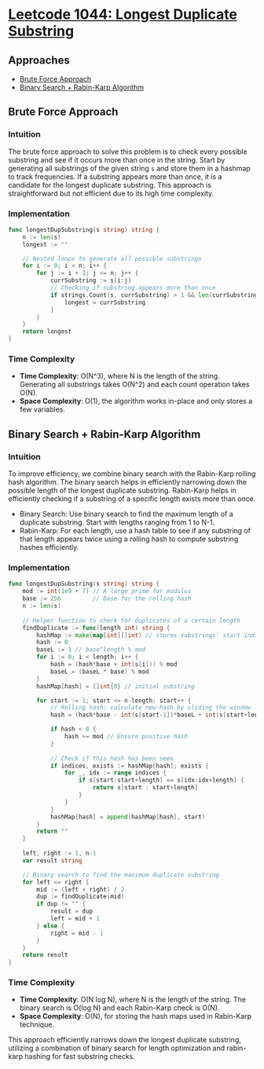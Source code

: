# [Leetcode 1044: Longest Duplicate Substring](https://leetcode.com/problems/longest-duplicate-substring/)

## Approaches
- [Brute Force Approach](#brute-force-approach)
- [Binary Search + Rabin-Karp Algorithm](#binary-search--rabin-karp-algorithm)

## Brute Force Approach

### Intuition
The brute force approach to solve this problem is to check every possible substring and see if it occurs more than once in the string. Start by generating all substrings of the given string `s` and store them in a hashmap to track frequencies. If a substring appears more than once, it is a candidate for the longest duplicate substring. This approach is straightforward but not efficient due to its high time complexity.

### Implementation

```go
func longestDupSubstring(s string) string {
    n := len(s)
    longest := ""

    // Nested loops to generate all possible substrings
    for i := 0; i < n; i++ {
        for j := i + 1; j <= n; j++ {
            currSubstring := s[i:j]
            // Checking if substring appears more than once
            if strings.Count(s, currSubstring) > 1 && len(currSubstring) > len(longest) {
                longest = currSubstring
            }
        }
    }
    return longest
}
```

### Time Complexity
- **Time Complexity**: O(N^3), where N is the length of the string. Generating all substrings takes O(N^2) and each count operation takes O(N).
- **Space Complexity**: O(1), the algorithm works in-place and only stores a few variables.

## Binary Search + Rabin-Karp Algorithm

### Intuition
To improve efficiency, we combine binary search with the Rabin-Karp rolling hash algorithm. The binary search helps in efficiently narrowing down the possible length of the longest duplicate substring. Rabin-Karp helps in efficiently checking if a substring of a specific length exists more than once.

- Binary Search: Use binary search to find the maximum length of a duplicate substring. Start with lengths ranging from 1 to N-1.
- Rabin-Karp: For each length, use a hash table to see if any substring of that length appears twice using a rolling hash to compute substring hashes efficiently.

### Implementation

```go
func longestDupSubstring(s string) string {
    mod := int(1e9 + 7) // A large prime for modulus
    base := 256         // Base for the rolling hash
    n := len(s)
    
    // Helper function to check for duplicates of a certain length
    findDuplicate := func(length int) string {
        hashMap := make(map[int][]int) // stores substrings' start indices by their hash
        hash := 0
        baseL := 1 // base^length % mod
        for i := 0; i < length; i++ {
            hash = (hash*base + int(s[i])) % mod
            baseL = (baseL * base) % mod
        }
        hashMap[hash] = []int{0} // initial substring

        for start := 1; start <= n-length; start++ {
            // Rolling hash: calculate new hash by sliding the window
            hash = (hash*base - int(s[start-1])*baseL + int(s[start+length-1])) % mod

            if hash < 0 {
                hash += mod // Ensure positive hash
            }
            
            // Check if this hash has been seen
            if indices, exists := hashMap[hash]; exists {
                for _, idx := range indices {
                    if s[start:start+length] == s[idx:idx+length] {
                        return s[start : start+length]
                    }
                }
            }
            hashMap[hash] = append(hashMap[hash], start)
        }
        return ""
    }
    
    left, right := 1, n-1
    var result string

    // Binary search to find the maximum duplicate substring
    for left <= right {
        mid := (left + right) / 2
        dup := findDuplicate(mid)
        if dup != "" {
            result = dup
            left = mid + 1
        } else {
            right = mid - 1
        }
    }
    return result
}
```

### Time Complexity
- **Time Complexity**: O(N log N), where N is the length of the string. The binary search is O(log N) and each Rabin-Karp check is O(N).
- **Space Complexity**: O(N), for storing the hash maps used in Rabin-Karp technique.

This approach efficiently narrows down the longest duplicate substring, utilizing a combination of binary search for length optimization and rabin-karp hashing for fast substring checks.

